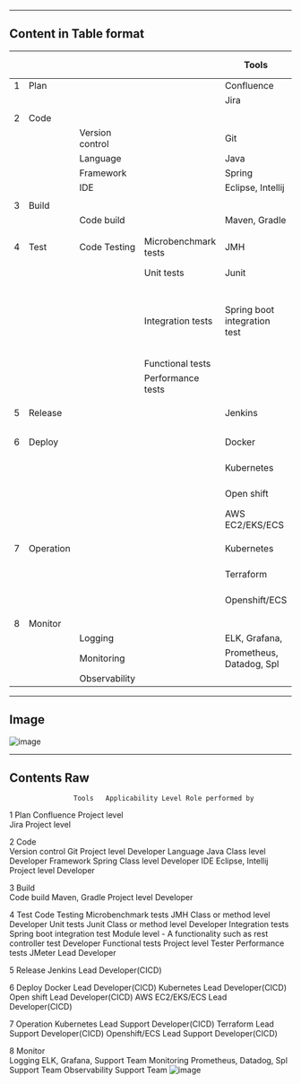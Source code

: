 --------------------------------------------------------------------------------------------------------------------------------------------------------------------------
Content in Table format 
--------------------------------------------------------------------------------------------------------------------------------------------------------------------------
|   |           |                 |                      | Tools                        | Applicability Level                                         | Role performed by            |
| - | --------- | --------------- | -------------------- | ---------------------------- | ----------------------------------------------------------- | ---------------------------- |
| 1 | Plan      |                 |                      | Confluence                   | Project level                                               |                              |
|   |           |                 |                      | Jira                         | Project level                                               |                              |
|   |           |                 |                      |                              |                                                             |                              |
| 2 | Code      |                 |                      |                              |                                                             |                              |
|   |           | Version control |                      | Git                          | Project level                                               | Developer                    |
|   |           | Language        |                      | Java                         | Class level                                                 | Developer                    |
|   |           | Framework       |                      | Spring                       | Class level                                                 | Developer                    |
|   |           | IDE             |                      | Eclipse, Intellij            | Project level                                               | Developer                    |
|   |           |                 |                      |                              |                                                             |                              |
| 3 | Build     |                 |                      |                              |                                                             |                              |
|   |           | Code build      |                      | Maven, Gradle                | Project level                                               | Developer                    |
|   |           |                 |                      |                              |                                                             |                              |
|   |           |                 |                      |                              |                                                             |                              |
| 4 | Test      | Code Testing    | Microbenchmark tests | JMH                          | Class or method level                                       | Developer                    |
|   |           |                 | Unit tests           | Junit                        | Class or method level                                       | Developer                    |
|   |           |                 | Integration tests    | Spring boot integration test | Module level - A functionality such as rest controller test | Developer                    |
|   |           |                 | Functional tests     |                              | Project level                                               | Tester                       |
|   |           |                 | Performance tests    |                              | JMeter                                                      | Lead Developer               |
|   |           |                 |                      |                              |                                                             |                              |
| 5 | Release   |                 |                      | Jenkins                      |                                                             | Lead Developer(CICD)         |
|   |           |                 |                      |                              |                                                             |                              |
| 6 | Deploy    |                 |                      | Docker                       |                                                             | Lead Developer(CICD)         |
|   |           |                 |                      | Kubernetes                   |                                                             | Lead Developer(CICD)         |
|   |           |                 |                      | Open shift                   |                                                             | Lead Developer(CICD)         |
|   |           |                 |                      | AWS EC2/EKS/ECS              |                                                             | Lead Developer(CICD)         |
|   |           |                 |                      |                              |                                                             |                              |
| 7 | Operation |                 |                      | Kubernetes                   |                                                             | Lead Support Developer(CICD) |
|   |           |                 |                      | Terraform                    |                                                             | Lead Support Developer(CICD) |
|   |           |                 |                      | Openshift/ECS                |                                                             | Lead Support Developer(CICD) |
|   |           |                 |                      |                              |                                                             |                              |
| 8 | Monitor   |                 |                      |                              |                                                             |                              |
|   |           | Logging         |                      | ELK, Grafana,                |                                                             | Support Team                 |
|   |           | Monitoring      |                      | Prometheus, Datadog, Spl     |                                                             | Support Team                 |
|   |           | Observability   |                      |                              |                                                             | Support Team                 |
--------------------------------------------------------------------------------------------------------------------------------------------------------------------------
Image
--------------------------------------------------------------------------------------------------------------------------------------------------------------------------

![image](https://github.com/user-attachments/assets/b010fbb8-0655-43d3-8826-15c29549d629)

----------------------------------------------------------------------------------------------------------------------------------------------------------------------------
Contents Raw
----------------------------------------------------------------------------------------------------------------------------------------------------------------------------

					Tools	Applicability Level	Role performed by
1	Plan				Confluence	Project level	
					Jira	Project level	
							
2	Code						
		Version control			Git	Project level	Developer
		Language			Java	Class level	Developer
		Framework			Spring	Class level	Developer
		IDE			Eclipse, Intellij	Project level	Developer
							
3	Build						
		Code build			Maven, Gradle	Project level	Developer
							
							
4	Test	Code Testing		Microbenchmark tests	JMH	Class or method level	Developer
				Unit tests 	Junit	Class or method level	Developer
				Integration tests 	Spring boot integration test	Module level - A functionality such as rest controller test 	Developer
				Functional tests 		Project level 	Tester
				Performance tests		JMeter	Lead Developer
							
5	Release				Jenkins		Lead Developer(CICD)
							
6	Deploy				Docker		Lead Developer(CICD)
					Kubernetes		Lead Developer(CICD)
					Open shift		Lead Developer(CICD)
					AWS EC2/EKS/ECS		Lead Developer(CICD)
							
7	Operation				Kubernetes		Lead Support Developer(CICD)
					Terraform		Lead Support Developer(CICD)
					Openshift/ECS		Lead Support Developer(CICD)
							
8	Monitor						
		Logging			ELK, Grafana, 		Support Team
		Monitoring		 	Prometheus, Datadog, Spl		Support Team
		Observability					Support Team
![image](https://github.com/user-attachments/assets/3e26a195-3c4f-4e7c-9b31-6131941c7f56)


